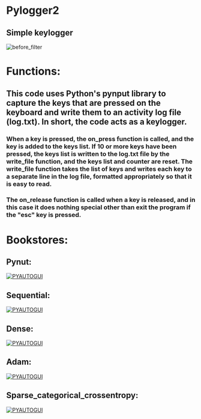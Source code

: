 # Pylogger2
## Simple keylogger
![before_filter](https://user-images.githubusercontent.com/90658763/190903395-2cd84e6e-a270-4dd8-ab4b-78a2d0b23797.gif)

# Functions:
## This code uses Python's pynput library to capture the keys that are pressed on the keyboard and write them to an activity log file (log.txt). In short, the code acts as a keylogger.

### When a key is pressed, the on_press function is called, and the key is added to the keys list. If 10 or more keys have been pressed, the keys list is written to the log.txt file by the write_file function, and the keys list and counter are reset. The write_file function takes the list of keys and writes each key to a separate line in the log file, formatted appropriately so that it is easy to read.

### The on_release function is called when a key is released, and in this case it does nothing special other than exit the program if the "esc" key is pressed.

# Bookstores:

## Pynut:
[![PYAUTOGUI](https://user-images.githubusercontent.com/90658763/230070764-d9e57eed-83eb-4c05-a1a4-be008381420e.png)](https://pypi.org/project/pynput/)

## Sequential:

[![PYAUTOGUI](https://user-images.githubusercontent.com/90658763/235352072-c25a3a31-02f0-4622-b629-f796235e4a51.png)](https://www.tensorflow.org/api_docs/python/tf/keras/Sequential)

## Dense:
[![PYAUTOGUI](https://user-images.githubusercontent.com/90658763/235354635-4ecd2bc3-3d14-4110-a17a-290dcf3558ea.png)](https://www.tensorflow.org/api_docs/python/tf/keras/layers/Dense)

## Adam:
[![PYAUTOGUI](https://user-images.githubusercontent.com/90658763/235354727-77de3018-871b-4688-84e0-003ab97c9567.png)](https://www.tensorflow.org/api_docs/python/tf/keras/optimizers/Adam)

## Sparse_categorical_crossentropy:
[![PYAUTOGUI](https://user-images.githubusercontent.com/90658763/235354808-227f0453-d17c-4c9a-ab96-7d1c4135563e.png)](https://www.tensorflow.org/api_docs/python/tf/keras/metrics/sparse_categorical_crossentropy)

